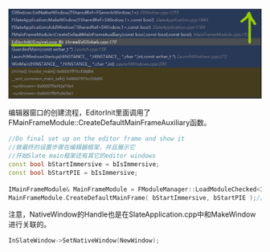 ![](Image/窗口的创建过程/image-20221214213829918-1671025115139-1.png)

编辑器窗口的创建流程，EditorInit里面调用了FMainFrameModule::CreateDefaultMainFrameAuxiliary函数。



```c++
//Do final set up on the editor frame and show it
//做最终的设置步骤在编辑器框架，并且展示它
//开始Slate main框架还有其它的editor windows
const bool bStartImmersive = bIsImmersive;
const bool bStartPIE = bIsImmersive;

IMainFrameModule& MainFrameModule = FModuleManager::LoadModuleChecked<IMainFrameModule>(TEXT("MainFrame"));
MainFrameModule.CreateDefaultMainFrame( bStartImmersive, bStartPIE );//这个函数
```



注意，NativeWindow的Handle也是在SlateApplication.cpp中和MakeWindow进行关联的。

```c++
InSlateWindow->SetNativeWindow(NewWindow);
```





